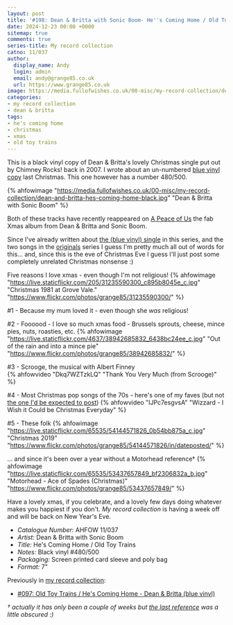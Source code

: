 ```yaml
---
layout: post
title: '#198: Dean & Britta with Sonic Boom- He''s Coming Home / Old Toy Trains'
date: 2024-12-23 00:00 +0000
sitemap: true
comments: true
series-title: My record collection 
catno: 11/037
author:
  display_name: Andy
  login: admin
  email: andy@grange85.co.uk
  url: https://www.grange85.co.uk
image: https://media.fullofwishes.co.uk/00-misc/my-record-collection/dean-and-britta-hes-coming-home-black.jpg
categories:
- my record collection
- dean & britta
tags:
- he's coming home
- christmas
- xmas
- old toy trains
---
```

This is a black vinyl copy of Dean & Britta's lovely Christmas single put out by Chimney Rocks! back in 2007. I wrote about an un-numbered [blue vinyl copy](/2023/12/21/my-record-collection-097-old-toy-trains-hes-coming-home/) last Christmas. This one however has a number 480/500.

{% ahfowimage "https://media.fullofwishes.co.uk/00-misc/my-record-collection/dean-and-britta-hes-coming-home-black.jpg" "Dean & Britta with Sonic Boom" %}

Both of these tracks have recently reappeared on [A Peace of Us](https://deanandbritta.bandcamp.com/album/a-peace-of-us) the fab Xmas album from Dean & Britta and Sonic Boom.

Since I've already written about [the (blue vinyl) single](/2023/12/21/my-record-collection-097-old-toy-trains-hes-coming-home/) in this series, and the two songs in the [originals](/category/originals/) series I guess I'm pretty much all out of words for this... and, since this is the eve of Christmas Eve I guess I'll just post some completely unrelated Christmas nonsense :)

Five reasons I love xmas - even though I'm not religious!
{% ahfowimage "https://live.staticflickr.com/205/31235590300_c895b8045e_c.jpg" "Christmas 1981 at Grove Vale." "https://www.flickr.com/photos/grange85/31235590300/" %}

#1 - Because my mum loved it - even though she _was_ religious!  

#2 - Foooood - I love so much xmas food - Brussels sprouts, cheese, mince pies, nuts, roasties, etc.
{% ahfowimage "https://live.staticflickr.com/4637/38942685832_6438bc24ee_c.jpg" "Out of the rain and into a mince pie" "https://www.flickr.com/photos/grange85/38942685832/" %}

#3 - Scrooge, the musical with Albert Finney  
{% ahfowvideo "Dkq7WZTzkLQ" "Thank You Very Much (from Scrooge)" %}

#4 - Most Christmas pop songs of the 70s - here's one of my faves (but not [the one I'd be expected to post](https://youtu.be/94Ye-3C1FC8))
{% ahfowvideo "IJPc7esgvsA" "Wizzard - I Wish it Could be Christmas Everyday" %}

#5 - These folk
{% ahfowimage "https://live.staticflickr.com/65535/54144571826_0b54bb875a_c.jpg" "Christmas 2019" "https://www.flickr.com/photos/grange85/54144571826/in/dateposted/" %}

... and since it's been over a year without a Motorhead reference&dagger;
{% ahfowimage "https://live.staticflickr.com/65535/53437657849_bf2306832a_b.jpg" "Motorhead - Ace of Spades (Christmas)" "https://www.flickr.com/photos/grange85/53437657849/" %}

Have a lovely xmas, if you celebrate, and a lovely few days doing whatever makes you happiest if you don't. _My record collection_ is having a week off and will be back on New Year's Eve.


 - *Catalogue Number:* AHFOW 11/037
 - *Artist:* Dean & Britta with Sonic Boom
 - *Title:* He's Coming Home / Old Toy Trains
 - *Notes:* Black vinyl #480/500
 - *Packaging:* Screen printed card sleeve and poly bag
 - *Format:* 7"

 Previously in [my record collection](/category/my-record-collection):
  - [#097: Old Toy Trains / He's Coming Home - Dean & Britta (blue vinyl)](/2023/12/21/my-record-collection-097-old-toy-trains-hes-coming-home/)

_&dagger; actually it has only been a couple of weeks but [the last reference](/2024/12/09/my-record-collection-195-luna-bobby-peru-cd/) was a little obscured :)_
